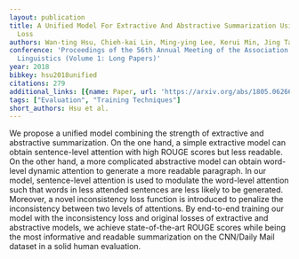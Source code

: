 ```yaml
---
layout: publication
title: A Unified Model For Extractive And Abstractive Summarization Using Inconsistency
  Loss
authors: Wan-ting Hsu, Chieh-kai Lin, Ming-ying Lee, Kerui Min, Jing Tang, Min Sun
conference: 'Proceedings of the 56th Annual Meeting of the Association for Computational
  Linguistics (Volume 1: Long Papers)'
year: 2018
bibkey: hsu2018unified
citations: 279
additional_links: [{name: Paper, url: 'https://arxiv.org/abs/1805.06266'}]
tags: ["Evaluation", "Training Techniques"]
short_authors: Hsu et al.
---
```

We propose a unified model combining the strength of extractive and
abstractive summarization. On the one hand, a simple extractive model can
obtain sentence-level attention with high ROUGE scores but less readable. On
the other hand, a more complicated abstractive model can obtain word-level
dynamic attention to generate a more readable paragraph. In our model,
sentence-level attention is used to modulate the word-level attention such that
words in less attended sentences are less likely to be generated. Moreover, a
novel inconsistency loss function is introduced to penalize the inconsistency
between two levels of attentions. By end-to-end training our model with the
inconsistency loss and original losses of extractive and abstractive models, we
achieve state-of-the-art ROUGE scores while being the most informative and
readable summarization on the CNN/Daily Mail dataset in a solid human
evaluation.